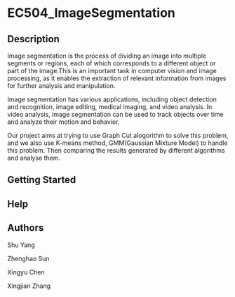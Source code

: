 # EC504_ImageSegmentation

## Description

Image segmentation is the process of dividing an image into multiple segments or regions, each of which corresponds to a different object or part of the image.This is an important task in computer vision and image processing, as it enables the extraction of relevant information from images for further analysis and manipulation.

Image segmentation has various applications, including object detection and recognition, image editing, medical imaging, and video analysis. In video analysis, image segmentation can be used to track objects over time and analyze their motion and behavior.

Our project aims at trying to use Graph Cut alogorithm to solve this problem, and we also use K-means method, GMM(Gaussian Mixture Model) to handle this problem. Then comparing the results generated by different algorithms and analyse them.


## Getting Started

## Help

## Authors
Shu Yang &nbsp;

Zhenghao Sun &nbsp;

Xingyu Chen &nbsp;

Xingjian Zhang &nbsp;
